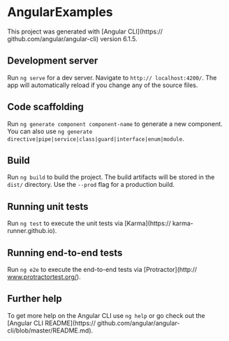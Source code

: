 # AngularExamples

This project was generated with [Angular CLI](https:// github.com/angular/angular-cli) version 6.1.5.

## Development server

Run `ng serve` for a dev server. Navigate to `http:// localhost:4200/`. The app will automatically reload if you change any of the source files.

## Code scaffolding

Run `ng generate component component-name` to generate a new component. You can also use `ng generate directive|pipe|service|class|guard|interface|enum|module`.

## Build

Run `ng build` to build the project. The build artifacts will be stored in the `dist/` directory. Use the `--prod` flag for a production build.

## Running unit tests

Run `ng test` to execute the unit tests via [Karma](https:// karma-runner.github.io).

## Running end-to-end tests

Run `ng e2e` to execute the end-to-end tests via [Protractor](http:// www.protractortest.org/).

## Further help

To get more help on the Angular CLI use `ng help` or go check out the [Angular CLI README](https:// github.com/angular/angular-cli/blob/master/README.md).
